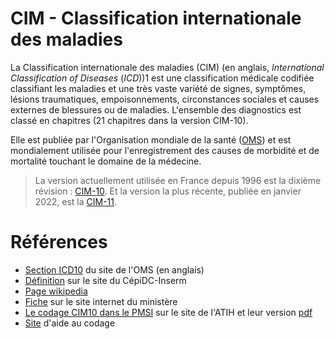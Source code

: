 # CIM - Classification internationale des maladies
<!-- SPDX-License-Identifier: MPL-2.0 -->

La Classification internationale des maladies (CIM) (en anglais, *International Classification of Diseases* (*ICD*))1 est une classification médicale codifiée classifiant les maladies et une très vaste variété de signes, symptômes, lésions traumatiques, empoisonnements, circonstances sociales et causes externes de blessures ou de maladies. L'ensemble des diagnostics est classé en chapitres (21 chapitres dans la version CIM-10).

Elle est publiée par l'Organisation mondiale de la santé ([OMS](OMS.md)) et est mondialement utilisée pour l'enregistrement des causes de morbidité et de mortalité touchant le domaine de la médecine.

> La version actuellement utilisée en France depuis 1996 est la dixième révision : [CIM-10](https://icd.who.int/browse10/2019/en). Et la version la plus récente, publiée en janvier 2022, est la [CIM-11](https://icd.who.int/browse/2024-01/mms/en).

# Références

- [Section ICD10](https://icd.who.int/browse10/2019/en) du site de l'OMS (en anglais)
- [Définition](https://www.cepidc.inserm.fr/causes-medicales-de-deces/classification-internationale-des-maladies-cim) sur le site du CépiDC-Inserm
- [Page wikipedia](https://fr.wikipedia.org/wiki/Classification_internationale_des_maladies)
- [Fiche](https://solidarites-sante.gouv.fr/professionnels/gerer-un-etablissement-de-sante-medico-social/financement/financement-des-etablissements-de-sante-10795/financement-des-etablissements-de-sante-glossaire/article/classification-internationale-des-maladies-cim) sur le site internet du ministère
- [Le codage CIM10 dans le PMSI](https://www.atih.sante.fr/cim-10-fr-2022-usage-pmsi) sur le site de l'ATIH et leur version [pdf](https://www.atih.sante.fr/sites/default/files/public/content/4216/cim-10-fr_2022_a_usage_pmsi.pdf)
- [Site](https://www.aideaucodage.fr/cim) d'aide au codage